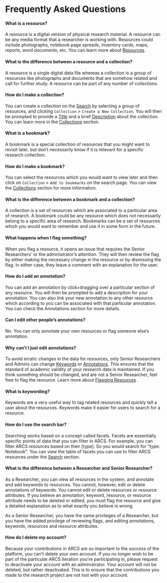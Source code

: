 Frequently Asked Questions
==========================

#### What is a resource?  
A resource is a digital version of physical research material. A resource can
be any media format that a researcher is working with. Resources could include
photographs, notebook page spreads, inventory cards, maps, reports, word
documents, etc. You can learn more about [Resources](about-resources).	

#### What is the difference between a resource and a collection?  
A resource is a single digital data file whereas a collection is a group of
resources like photographs and documents that are somehow related and call for
further study. A resource can be part of any number of collections.

#### How do I make a collection?  
You can create a collection on the [Search](searching) by selecting a group of
resources, and clicking `Collection` > `Create a New Collection`. You will then
be prompted to provide a [Title](about-collections#title) and a brief [Description](about-collections#description) about the
collection. You can learn more in the [Collections](about-collections) section.

#### What is a bookmark?  
A bookmark is a special collection of resources that you might want to revisit
later, but don’t necessarily know if it is relevant for a specific research
collection.

#### How do I make a bookmark?  
You can select the resources which you would want to view later and then click on `Collection` > `Add to bookmarks` on the search page. You can view the
[Collections](about-collections) section for more information.

#### What is the difference between a bookmark and a collection?  
A collection is a set of resources which are associated to a particular area of
research.  A bookmark could be any resource which does not necessarily belong
to a specific area of research. Bookmarks can be a set of resources which you
would want to remember and use it in some form in the future.

#### What happens when I flag something?  
When you flag a resource, it opens an issue that requires the Senior
Researchers’ or the administrator’s attention.  They will then review the flag
by either making the necessary change in the resource or by dismissing the
flag. In either case, they leave a comment with an explanation for the user.

#### How do I add an annotation?  
You can add an annotation by click+dragging over a particular section of any
resource. You will then be prompted to add a description for your annotation.
You can also link your new annotation to any other resource which according to
you can be associated with that particular annotation. You can check the
Annotations section for more details.

#### Can I edit other people’s annotations?  
No. You can only annotate your own resources or flag someone else’s annotation.

#### Why can’t I just edit annotations?  
To avoid erratic changes in the data for resources, only Senior Researchers and
Admins can change [Keywords](about-resources#keywording) or [Annotations](annotating). This ensures that
the standard of academic validity of your research data is maintained. If you
think something should be changed, and are not a Senior Researcher, feel free
to flag the resource. Learn more about 
[Flagging Resources](about-resources#flagging) .

#### What is keywording?  
Keywords are a very useful way to tag related resources and quickly tell a user
about the resources. Keywords make it easier for users to search for a
resource.

#### How do I use the search bar?  
Searching works based on a concept called facets. Facets are essentially
specific points of data that you can filter in ARCS. For example, you can
filter ARCS resources based on their [type]. So you would search for "type:
Notebook". You can view the table of facets you can use to filter ARCS
resources under the [Search](searching) section.

#### What is the difference between a Researcher and Senior Researcher?  
As a Researcher, you can view all resources in the system, and annotate and add
keywords to resources. You cannot, however, edit or delete annotations of
keywords. You cannot edit or delete resources or resource attributes. If you
believe an annotation, keyword, resource, or resource attribute needs to be
deleted or edited, you must flag the resource and give a detailed explanation
as to what exactly you believe is wrong. 

As a Senior Researcher, you have the same privileges of a Researcher, but you
have the added privilege of reviewing flags, and editing annotations, keywords,
resources and resource attributes. 

#### How do I delete my account?  
Because your contributions in ARCS are so important to the success of the
platform, you can't delete your own account. If you no longer wish to be part
of the particular ARCS iteration you're participating in, please request to
deactivate your account with an administrator. Your account will not be
deleted, but rather deactivated. This is to ensure that the contributions you
made to the research project are not lost with your account.

